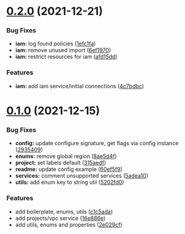 # [0.2.0](https://gitlab.com/auto-cloud/cloudgraph/provider/cloudgraph-provider-gcp/compare/0.1.0...0.2.0) (2021-12-21)


### Bug Fixes

* **iam:** log found policies ([1efc1fa](https://gitlab.com/auto-cloud/cloudgraph/provider/cloudgraph-provider-gcp/commit/1efc1fae362e42a85b80f5ba5a40724c6d54f9d0))
* **iam:** remove unused import ([6ef1970](https://gitlab.com/auto-cloud/cloudgraph/provider/cloudgraph-provider-gcp/commit/6ef19703bc9967ba06755d1f285a32ebcc009104))
* **iam:** restrict resources for iam ([afd15dd](https://gitlab.com/auto-cloud/cloudgraph/provider/cloudgraph-provider-gcp/commit/afd15ddc094c8ad5f6448256b5a3db2c3c4ea543))


### Features

* **iam:** add iam service/initial connections ([4c7bdbc](https://gitlab.com/auto-cloud/cloudgraph/provider/cloudgraph-provider-gcp/commit/4c7bdbc52458ab24e1ca334b872b0ced89cd088c))

# [0.1.0](https://gitlab.com/auto-cloud/cloudgraph/provider/cloudgraph-provider-gcp/compare/0.0.0...0.1.0) (2021-12-15)


### Bug Fixes

* **config:** update configure signature, get flags via config instance ([2935409](https://gitlab.com/auto-cloud/cloudgraph/provider/cloudgraph-provider-gcp/commit/2935409471c8085fc32aa4b178466a64a2e2579d))
* **enums:** remove global region ([8ae5d4f](https://gitlab.com/auto-cloud/cloudgraph/provider/cloudgraph-provider-gcp/commit/8ae5d4fb6eb06a2aee688adad60bdbf5eecff306))
* **project:** set labels default ([315aedf](https://gitlab.com/auto-cloud/cloudgraph/provider/cloudgraph-provider-gcp/commit/315aedfa46462f6d1af46f169017a5ae6cf8f3b0))
* **readme:** update config example ([60ef5f9](https://gitlab.com/auto-cloud/cloudgraph/provider/cloudgraph-provider-gcp/commit/60ef5f929c173e741b62ec5fc7d4fa69931a6041))
* **services:** comment unsupported services ([5adea10](https://gitlab.com/auto-cloud/cloudgraph/provider/cloudgraph-provider-gcp/commit/5adea1036359d5c0e464ca30751956bce29d9fd1))
* **utils:** add enum key to string util ([5202fd0](https://gitlab.com/auto-cloud/cloudgraph/provider/cloudgraph-provider-gcp/commit/5202fd0c50c7857a9fae5a99cf8e58542f485a8a))


### Features

* add boilerplate, enums, utils ([c1c5ada](https://gitlab.com/auto-cloud/cloudgraph/provider/cloudgraph-provider-gcp/commit/c1c5adadd2269dd3ff4f9ef40edb7b0532710c43))
* add projects/vpc service ([16e886e](https://gitlab.com/auto-cloud/cloudgraph/provider/cloudgraph-provider-gcp/commit/16e886eec62978b633d12b672ef8033dfe54b6c1))
* add utils, enums and properties ([2e029cf](https://gitlab.com/auto-cloud/cloudgraph/provider/cloudgraph-provider-gcp/commit/2e029cfc312d04f4bb56e05200b9a4758c2964f2))
